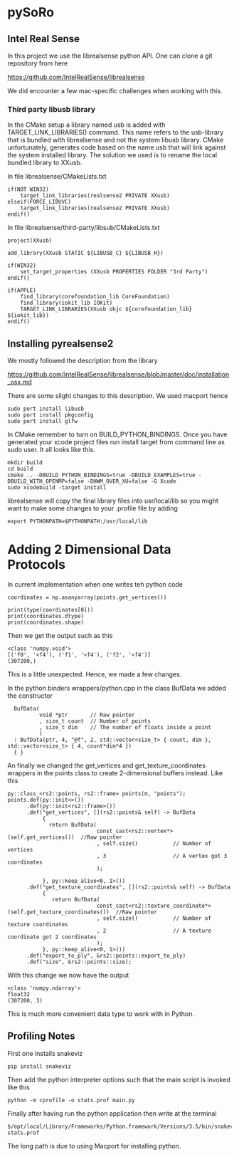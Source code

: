 # pySoRo



## Intel Real Sense

In this project we use the librealsense python API. One can clone a git repository from here

https://github.com/IntelRealSense/librealsense

We did encounter a few mac-specific challenges when working with this.

### Third party libusb library

In the CMake setup a library named usb is added with TARGET_LINK_LIBRARIES() command. This name refers to the usb-library that is bundled with librealsense and not the system libusb library. CMake unfortunately, generates code based on the name usb that will link against the system installed library. The solution we used is to rename the local bundled library to XXusb.

In file librealsense/CMakeLists.txt

    if(NOT WIN32)
        target_link_libraries(realsense2 PRIVATE XXusb)
    elseif(FORCE_LIBUVC)
        target_link_libraries(realsense2 PRIVATE XXusb)
    endif()

In file librealsense/third-party/libsub/CMakeLists.txt

    project(XXusb)

    add_library(XXusb STATIC ${LIBUSB_C} ${LIBUSB_H})

    if(WIN32)
        set_target_properties (XXusb PROPERTIES FOLDER "3rd Party")
    endif()

    if(APPLE)
        find_library(corefoundation_lib CoreFoundation)
        find_library(iokit_lib IOKit)
        TARGET_LINK_LIBRARIES(XXusb objc ${corefoundation_lib} ${iokit_lib})
    endif()

## Installing pyrealsense2
We mostly followed the description from the library

https://github.com/IntelRealSense/librealsense/blob/master/doc/installation_osx.md

There are some slight changes to this description. We used macport hence

    sudo port install libusb
    sudo port install pkgconfig
    sudo port install glfw
 
 In CMake remember to turn on BUILD_PYTHON_BINDINGS. Once
 you have generated your xcode project files run install
 target from command line as sudo user. It all looks like this.
 
 
    mkdir build
    cd build
    cmake .. -DBUILD_PYTHON_BINDINGS=true -DBUILD_EXAMPLES=true -DBUILD_WITH_OPENMP=false -DHWM_OVER_XU=false -G Xcode
    sudo xcodebuild -target install


librealsense will copy the final library files into usr/local/lib so you
might want to make some changes to your .profile file by adding

    export PYTHONPATH=$PYTHONPATH:/usr/local/lib


# Adding 2 Dimensional Data Protocols

In current implementation when one writes teh python code

    coordinates = np.asanyarray(points.get_vertices())

    print(type(coordinates[0]))
    print(coordinates.dtype)
    print(coordinates.shape)

Then we get the output such as this

    <class 'numpy.void'>
    [('f0', '<f4'), ('f1', '<f4'), ('f2', '<f4')]
    (307200,)

This is a little unexpected. Hence, we made a few changes.

In the python binders wrappers/python.cpp in the
class BufData we added the constructor

      BufData(
              void *ptr       // Raw pointer
              , size_t count  // Number of points
              , size_t dim    // The number of floats inside a point
              )
      : BufData(ptr, 4, "@f", 2, std::vector<size_t> { count, dim }, std::vector<size_t> { 4, count*dim*4 })
      { }


An finally we changed the get_vertices and get_texture_coordinates
wrappers in the points class to create 2-dimensional buffers
instead. Like this

    py::class_<rs2::points, rs2::frame> points(m, "points");
    points.def(py::init<>())
          .def(py::init<rs2::frame>())
          .def("get_vertices", [](rs2::points& self) -> BufData
               {
                 return BufData(
                                const_cast<rs2::vertex*>(self.get_vertices())  //Raw pointer
                                , self.size()           // Number of vertices
                                , 3                     // A vertex got 3 coordinates
                                );

               }, py::keep_alive<0, 1>())
          .def("get_texture_coordinates", [](rs2::points& self) -> BufData
               {
                  return BufData(
                                const_cast<rs2::texture_coordinate*>(self.get_texture_coordinates())  //Raw pointer
                                , self.size()           // Number of texture coordinates
                                , 2                     // A texture coordinate got 2 coordinates
                                );
               }, py::keep_alive<0, 1>())
          .def("export_to_ply", &rs2::points::export_to_ply)
          .def("size", &rs2::points::size);

With this change we now have the output

    <class 'numpy.ndarray'>
    float32
    (307200, 3)

This is much more convenient data type to work with in Python.


## Profiling Notes

First one installs snakeviz

    pip install snakeviz

Then add the python interpreter options such that the main script is invoked like this

    python -m cprofile -o stats.prof main.py

Finally after having run the python application then write at the terminal

    $/opt/local/Library/Frameworks/Python.framework/Versions/3.5/bin/snakeviz stats.prof

The long path is due to using Macport for installing python.
 
